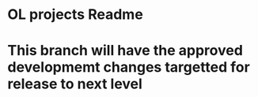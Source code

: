 # OL projects Readme

# This branch will have the approved developmemt changes targetted for release to next level

